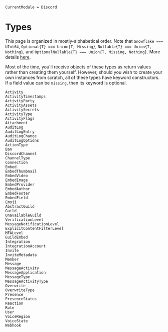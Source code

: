 ```@meta
CurrentModule = Discord
```

# Types

This page is organized in mostly-alphabetical order.
Note that `Snowflake ===  UInt64`, `Optional{T} === Union{T, Missing}`, `Nullable{T} === Union{T, Nothing}`, and `OptionalNullable{T} === Union{T, Missing, Nothing}`.
More details [here](https://discordapp.com/developers/docs/reference#nullable-and-optional-resource-fields).

Most of the time, you'll receive objects of these types as return values rather than creating them yourself.
However, should you wish to create your own instances from scratch, all of these types have keyword constructors.
If a field value can be `missing`, then its keyword is optional.

```@docs
Activity
ActivityTimestamps
ActivityParty
ActivityAssets
ActivitySecrets
ActivityType
ActivityFlags
Attachment
AuditLog
AuditLogEntry
AuditLogChange
AuditLogOptions
ActionType
Ban
DiscordChannel
ChannelType
Connection
Embed
EmbedThumbnail
EmbedVideo
EmbedImage
EmbedProvider
EmbedAuthor
EmbedFooter
EmbedField
Emoji
AbstractGuild
Guild
UnavailableGuild
VerificationLevel
MessageNotificationLevel
ExplicitContentFilterLevel
MFALevel
GuildEmbed
Integration
IntegrationAccount
Invite
InviteMetadata
Member
Message
MessageActivity
MessageApplication
MessageType
MessageActivityType
Overwrite
OverwriteType
Presence
PresenceStatus
Reaction
Role
User
VoiceRegion
VoiceState
Webhook
```
